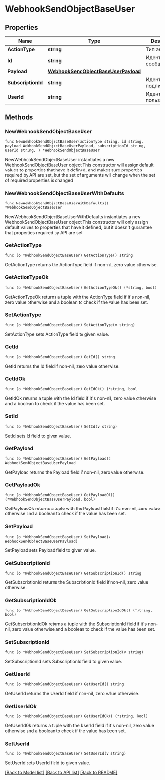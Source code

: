 # WebhookSendObjectBaseUser

## Properties

Name | Type | Description | Notes
------------ | ------------- | ------------- | -------------
**ActionType** | **string** | Тип экшена | 
**Id** | **string** | Идентификатор сообщения | 
**Payload** | [**WebhookSendObjectBaseUserPayload**](WebhookSendObjectBaseUserPayload.md) |  | 
**SubscriptionId** | **string** | Идентификатор подписки | 
**UserId** | **string** | Идентификатор пользователя | 

## Methods

### NewWebhookSendObjectBaseUser

`func NewWebhookSendObjectBaseUser(actionType string, id string, payload WebhookSendObjectBaseUserPayload, subscriptionId string, userId string, ) *WebhookSendObjectBaseUser`

NewWebhookSendObjectBaseUser instantiates a new WebhookSendObjectBaseUser object
This constructor will assign default values to properties that have it defined,
and makes sure properties required by API are set, but the set of arguments
will change when the set of required properties is changed

### NewWebhookSendObjectBaseUserWithDefaults

`func NewWebhookSendObjectBaseUserWithDefaults() *WebhookSendObjectBaseUser`

NewWebhookSendObjectBaseUserWithDefaults instantiates a new WebhookSendObjectBaseUser object
This constructor will only assign default values to properties that have it defined,
but it doesn't guarantee that properties required by API are set

### GetActionType

`func (o *WebhookSendObjectBaseUser) GetActionType() string`

GetActionType returns the ActionType field if non-nil, zero value otherwise.

### GetActionTypeOk

`func (o *WebhookSendObjectBaseUser) GetActionTypeOk() (*string, bool)`

GetActionTypeOk returns a tuple with the ActionType field if it's non-nil, zero value otherwise
and a boolean to check if the value has been set.

### SetActionType

`func (o *WebhookSendObjectBaseUser) SetActionType(v string)`

SetActionType sets ActionType field to given value.


### GetId

`func (o *WebhookSendObjectBaseUser) GetId() string`

GetId returns the Id field if non-nil, zero value otherwise.

### GetIdOk

`func (o *WebhookSendObjectBaseUser) GetIdOk() (*string, bool)`

GetIdOk returns a tuple with the Id field if it's non-nil, zero value otherwise
and a boolean to check if the value has been set.

### SetId

`func (o *WebhookSendObjectBaseUser) SetId(v string)`

SetId sets Id field to given value.


### GetPayload

`func (o *WebhookSendObjectBaseUser) GetPayload() WebhookSendObjectBaseUserPayload`

GetPayload returns the Payload field if non-nil, zero value otherwise.

### GetPayloadOk

`func (o *WebhookSendObjectBaseUser) GetPayloadOk() (*WebhookSendObjectBaseUserPayload, bool)`

GetPayloadOk returns a tuple with the Payload field if it's non-nil, zero value otherwise
and a boolean to check if the value has been set.

### SetPayload

`func (o *WebhookSendObjectBaseUser) SetPayload(v WebhookSendObjectBaseUserPayload)`

SetPayload sets Payload field to given value.


### GetSubscriptionId

`func (o *WebhookSendObjectBaseUser) GetSubscriptionId() string`

GetSubscriptionId returns the SubscriptionId field if non-nil, zero value otherwise.

### GetSubscriptionIdOk

`func (o *WebhookSendObjectBaseUser) GetSubscriptionIdOk() (*string, bool)`

GetSubscriptionIdOk returns a tuple with the SubscriptionId field if it's non-nil, zero value otherwise
and a boolean to check if the value has been set.

### SetSubscriptionId

`func (o *WebhookSendObjectBaseUser) SetSubscriptionId(v string)`

SetSubscriptionId sets SubscriptionId field to given value.


### GetUserId

`func (o *WebhookSendObjectBaseUser) GetUserId() string`

GetUserId returns the UserId field if non-nil, zero value otherwise.

### GetUserIdOk

`func (o *WebhookSendObjectBaseUser) GetUserIdOk() (*string, bool)`

GetUserIdOk returns a tuple with the UserId field if it's non-nil, zero value otherwise
and a boolean to check if the value has been set.

### SetUserId

`func (o *WebhookSendObjectBaseUser) SetUserId(v string)`

SetUserId sets UserId field to given value.



[[Back to Model list]](../README.md#documentation-for-models) [[Back to API list]](../README.md#documentation-for-api-endpoints) [[Back to README]](../README.md)


